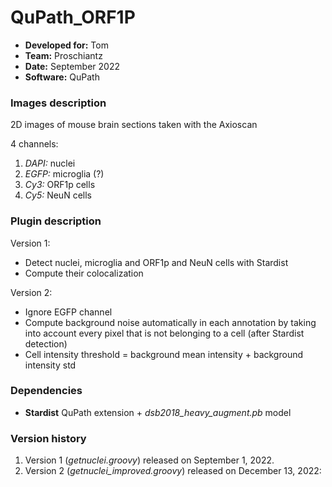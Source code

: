 # QuPath_ORF1P

* **Developed for:** Tom
* **Team:** Proschiantz
* **Date:** September 2022
* **Software:** QuPath

### Images description

2D images of mouse brain sections taken with the Axioscan

4 channels: 
  1. *DAPI:* nuclei
  2. *EGFP:* microglia (?)
  3. *Cy3:* ORF1p cells
  4. *Cy5:* NeuN cells

### Plugin description

Version 1:
* Detect nuclei, microglia and ORF1p and NeuN cells with Stardist
* Compute their colocalization

Version 2:
* Ignore EGFP channel
* Compute background noise automatically in each annotation by taking into account every pixel that is not belonging to a cell (after Stardist detection)
* Cell intensity threshold = background mean intensity + background intensity std

### Dependencies

* **Stardist** QuPath extension +  *dsb2018_heavy_augment.pb* model

### Version history

1. Version 1 (*getnuclei.groovy*) released on September 1, 2022.
2. Version 2 (*getnuclei_improved.groovy*) released on December 13, 2022:
